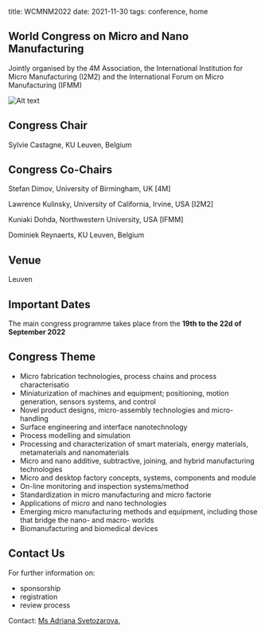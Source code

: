 title: WCMNM2022
	date: 2021-11-30
	tags: conference, home
	

	

## World Congress on Micro and Nano Manufacturing
	

Jointly organised by the 4M Association, the International Institution for Micro Manufacturing (I2M2) and the International Forum on Micro Manufacturing (IFMM)
	
![Alt text](/4m-association/content/images/leuven.jpg) 
	

##  Congress Chair
	

Sylvie Castagne, KU Leuven, Belgium
	

## Congress Co-Chairs 

	

Stefan Dimov, University of Birmingham, UK [4M]
  
Lawrence Kulinsky, University of California, Irvine, USA [I2M2]
  
Kuniaki Dohda, Northwestern University, USA [IFMM]
 
Dominiek Reynaerts, KU Leuven, Belgium


	

##  Venue
	

Leuven
	

##  Important Dates
	

The main congress programme takes place from the <strong>19th to the 22d of September 2022</strong>
	


##  Congress Theme
	

<ul>
<li>Micro fabrication technologies, process chains and process characterisatio</li>
<li>Miniaturization of machines and equipment; positioning, motion generation, sensors systems, and control</li>
	 <li>Novel product designs, micro-assembly technologies and micro-handling</li>
	 <li>Surface engineering and interface nanotechnology</li>
         <li>Process modelling and simulation</li>
	 <li>Processing and characterization of smart materials, energy materials, metamaterials and nanomaterials</li>
	 <li>Micro and nano additive, subtractive, joining, and hybrid manufacturing technologies</li>
	 <li>Micro and desktop factory concepts, systems, components and module</li>
	 <li>On-line monitoring and inspection systems/method</li>
	 <li>Standardization in micro manufacturing and micro factorie</li>
         <li>Applications of micro and nano technologies</li>
         <li>Emerging micro manufacturing methods and equipment, including those that bridge the nano- and macro- worlds</li>
         <li>Biomanufacturing and biomedical devices</li>
	</ul>
	 
##  Contact Us
	

	

For further information on:
	

- sponsorship
- registration
- review process
	

	 
Contact: <a href="mailto:a.svetozarova@bham.ac.uk">Ms Adriana Svetozarova.</strong></a>
